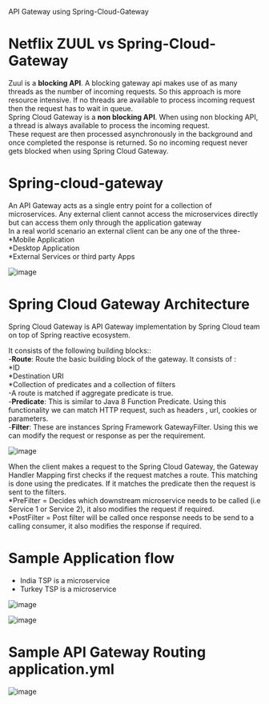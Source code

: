 
API Gateway using Spring-Cloud-Gateway

# Netflix ZUUL vs Spring-Cloud-Gateway
Zuul is a <b>blocking API</b>. A blocking gateway api makes use of as many threads as the number of incoming requests. 
So this approach is more resource intensive. If no threads are available to process incoming request then the request has to wait in queue.<br>
Spring Cloud Gateway is a <b>non blocking API</b>. When using non blocking API, a thread is always available to process the incoming request.<br> These request are then processed asynchronously in the background 
and once completed the response is returned. So no incoming request never gets blocked when using Spring Cloud Gateway.

# Spring-cloud-gateway
An API Gateway acts as a single entry point for a collection of microservices. Any external client cannot access the microservices directly but can access them only through the application gateway<br>
In a real world scenario an external client can be any one of the three-<br>
     *Mobile Application<br>
     *Desktop Application<br>
     *External Services or third party Apps<br>

![image](https://user-images.githubusercontent.com/26468158/81772798-651e6d00-94ac-11ea-809c-2f9904a7ac84.png)

# Spring Cloud Gateway Architecture

Spring Cloud Gateway is API Gateway implementation by Spring Cloud team on top of Spring reactive ecosystem.<br> 

It consists of the following building blocks:: <br>
-<b>Route</b>: Route the basic building block of the gateway. It consists of :<br>
      *ID <br>
      *Destination URI <br>
      *Collection of predicates and a collection of filters <br>
-A route is matched if aggregate predicate is true.<br>
-<b>Predicate</b>: This is similar to Java 8 Function Predicate. Using this functionality we can match HTTP request, such as headers , url, cookies or parameters.<br>
-<b>Filter</b>: These are instances Spring Framework GatewayFilter. Using this we can modify the request or response as per the requirement.<br>

![image](https://user-images.githubusercontent.com/26468158/81773405-cb57bf80-94ad-11ea-9215-a5eb269749d3.png)

When the client makes a request to the Spring Cloud Gateway, the Gateway Handler Mapping first checks if the request matches a route. 
This matching is done using the predicates. 
If it matches the predicate then the request is sent to the filters.<br>
*PreFilter = Decides which downstream microservice needs to be called (i.e Service 1 or Service 2), it also modifies the request if required.<br>
*PostFilter = Post filter will be called once response needs to be send to a calling consumer, it also modifies the response if required.<br>

# Sample Application flow

* India TSP is a microservice
* Turkey TSP is a microservice

![image](https://user-images.githubusercontent.com/26468158/81775343-4f13ab00-94b2-11ea-9a48-134e66aead8b.png)

![image](https://user-images.githubusercontent.com/26468158/81776544-9a2ebd80-94b4-11ea-843f-c4d616c30d44.png)

# Sample API Gateway Routing application.yml

![image](https://user-images.githubusercontent.com/26468158/81774218-aa906980-94af-11ea-8e73-17567476e3ed.png)

